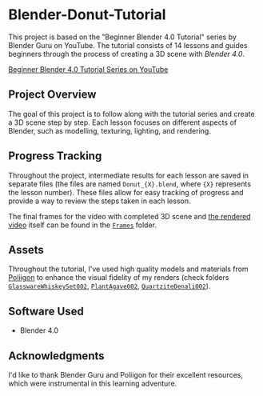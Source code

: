# Blender-Donut-Tutorial

This project is based on the "Beginner Blender 4.0 Tutorial" series by Blender Guru on YouTube. The tutorial consists of 14 lessons and guides beginners through the process of creating a 3D scene with *Blender 4.0*.

[Beginner Blender 4.0 Tutorial Series on YouTube](https://www.youtube.com/watch?v=B0J27sf9N1Y&list=PLjEaoINr3zgEPv5y--4MKpciLaoQYZB1Z)

## Project Overview

The goal of this project is to follow along with the tutorial series and create a 3D scene step by step. Each lesson focuses on different aspects of Blender, such as modelling, texturing, lighting, and rendering.

## Progress Tracking

Throughout the project, intermediate results for each lesson are saved in separate files (the files are named `Donut_{X}.blend`, where `{X}` represents the lesson number). These files allow for easy tracking of progress and provide a way to review the steps taken in each lesson.

The final frames for the video with completed 3D scene and [the rendered video](./Frames/video.mp4) itself can be found in the [`Frames`](./Frames/) folder.

## Assets

Throughout the tutorial, I've used high quality models and materials from [Poliigon](https://www.poliigon.com/) to enhance the visual fidelity of my renders (check folders [`GlasswareWhiskeySet002`](./GlasswareWhiskeySet002/), [`PlantAgave002`](./PlantAgave002/), [`QuartziteDenali002`](./QuartziteDenali002/)).

## Software Used

- Blender 4.0

## Acknowledgments

I'd like to thank Blender Guru and Poliigon for their excellent resources, which were instrumental in this learning adventure.

